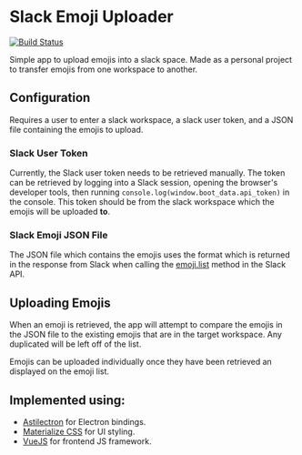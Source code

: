 # Slack Emoji Uploader

[![Build Status](https://github.com/Zoraone/slack-emoji-uploader/actions/workflows/ci.yml/badge.svg?branch=master)](https://github.com/Zoraone/slack-emoji-uploader/actions/workflows/ci.yml)

Simple app to upload emojis into a slack space. Made as a personal project to transfer emojis from one workspace to another.

## Configuration
Requires a user to enter a slack workspace, a slack user token, and a JSON file containing the emojis to upload.

### Slack User Token
Currently, the Slack user token needs to be retrieved manually. The token can be retrieved by logging into a Slack session, opening the browser's developer tools, then running `console.log(window.boot_data.api_token)` in the console. This token should be from the slack workspace which the emojis will be uploaded **to**.

### Slack Emoji JSON File
The JSON file which contains the emojis uses the format which is returned in the response from Slack when calling the [emoji.list](https://api.slack.com/methods/emoji.list) method in the Slack API.

## Uploading Emojis
When an emoji is retrieved, the app will attempt to compare the emojis in the JSON file to the existing emojis that are in the target workspace. Any duplicated will be left off of the list.

Emojis can be uploaded individually once they have been retrieved an displayed on the emoji list.

## Implemented using:
* [Astilectron](https://github.com/asticode/astilectron) for Electron bindings.
* [Materialize CSS](https://materializecss.com/) for UI styling.
* [VueJS](https://vuejs.org/) for frontend JS framework.